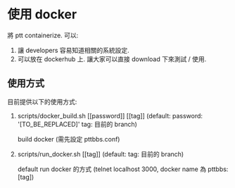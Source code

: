 使用 docker
==========

將 ptt containerize. 可以:

1. 讓 developers 容易知道相關的系統設定.
2. 可以放在 dockerhub 上. 讓大家可以直接 download 下來測試 / 使用.

使用方式
----------

目前提供以下的使用方式:

1. scripts/docker_build.sh [[password]] [[tag]]
   (default: password: '[TO_BE_REPLACED]'  tag: 目前的 branch)

   build docker (需先設定 pttbbs.conf)

2. scripts/run_docker.sh [[tag]]
   (default: tag: 目前的 branch)

   default run docker 的方式 (telnet localhost 3000, docker name 為 pttbbs:[tag])
